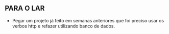 ## PARA O LAR

- Pegar um projeto já feito em semanas anteriores que foi preciso usar os verbos http e refazer utilizando banco de dados.